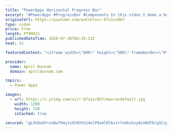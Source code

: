 ```yaml
---
title: "PowerApps Horizontal Progress Bar"
excerpt: "#PowerApps #ProgressBar #Components In this video I demo a horizontal progress bar solution for Power Apps and show you how to build it.  You'll learn about:  ✅  Components ✅  Dynamically setting gallery wrap count ✅  Dynamically switching object colors"
originalUrl: https://youtube.com/watch?v=r-bTu1srBkY
type: video
price: Free
length: PT9M41S
publishedDateTime: 2020-07-30T04:35:13Z
heat: 51

featuredContent: "<iframe width=\"800\" height=\"500\" frameborder=\"0\" src=\"https://www.youtube.com/embed/r-bTu1srBkY\" allow=\"accelerometer; autoplay; encrypted-media; gyroscope; picture-in-picture\" allowfullscreen></iframe>"

provider:
  name: April Dunnam
  domain: aprildunnam.com

topics:
  - Power Apps

images:
  - url: https://i.ytimg.com/vi/r-bTu1srBkY/maxresdefault.jpg
    width: 1280
    height: 720
    isCached: true

secured: "gLXX8oUF+xxDwTO4yJvXCN3tk24olP0sAlDl6xz+lhdkuhzyACeNdTbrgSCspZM0dwN795yw/atNs0nNsTbxVUd4Zatf+1KlFjwrDyr+loSXoVHVdqfv8MpwiNNkN8WdQO/+FXeNrfOiGgTcGNosR7nSMO/Qmr0mCzZer7DsQH9AGk0sqFruiZ3lkmBImkeopCBS5Nf8UvKnVupUoeZDjXG5mSdP41KTfUSBsT1XnTERXuFehvon75UDwqELguaiIdoYmOfApddgHSNtwO6QD+9EO1KvsNMs1t+GLwJP5qZHBDmhbtD+tH0W46cEEZR10FJVvBRXtIx2RXLm26cs4lBm3FDlgg0Ya/gZCeVvxKrVBOsXvZ1Eu5IkoNPQsBVpLocSjk4Lp0WKcoftPLmVJK9zdIlLvbTx903XD7az+EU=;aqgimjqeucHNd4aEboBiWQ=="
---
```


